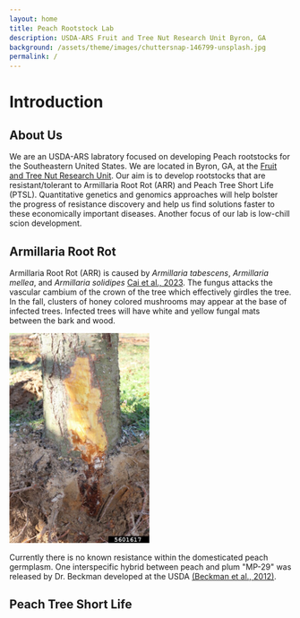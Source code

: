 ```yaml
---
layout: home
title: Peach Rootstock Lab
description: USDA-ARS Fruit and Tree Nut Research Unit Byron, GA
background: /assets/theme/images/chuttersnap-146799-unsplash.jpg
permalink: /
---
```

# Introduction
## About Us
We are an USDA-ARS labratory focused on developing Peach rootstocks for the Southeastern United States. We are located in Byron, GA, at the [Fruit and Tree Nut Research Unit](https://www.ars.usda.gov/southeast-area/byron-ga/fruit-and-tree-nut-research/). Our aim is to develop rootstocks that are resistant/tolerant to Armillaria Root Rot (ARR) and Peach Tree Short Life (PTSL). Quantitative genetics and genomics approaches will help bolster the progress of resistance discovery and help us find solutions faster to these economically important diseases. Another focus of our lab is low-chill scion development.

## Armillaria Root Rot
Armillaria Root Rot (ARR) is caused by *Armillaria tabescens*, *Armillaria mellea*, and *Armillaria solidipes* [Cai et al., 2023](https://www.frontiersin.org/articles/10.3389/fpls.2023.1181153/full). The fungus attacks the vascular cambium of the crown of the tree which effectively girdles the tree. In the fall, clusters of honey colored mushrooms may appear at the base of infected trees. Infected trees will have white and yellow fungal mats between the bark and wood.

<img src="assets\theme\images\5601617-PPT.jpg" alt="drawing" width="250"/>

Currently there is no known resistance within the domesticated peach germplasm. One interspecific hybrid between peach and plum "MP-29" was released by Dr. Beckman developed at the USDA [(Beckman et al., 2012)](https://hos.ifas.ufl.edu/media/hosifasufledu/stone-fruit/documents/varieties/mp-29-a-clonal-interspecific-hybrid-rootstock-for-peach.pdf). 

## Peach Tree Short Life 

